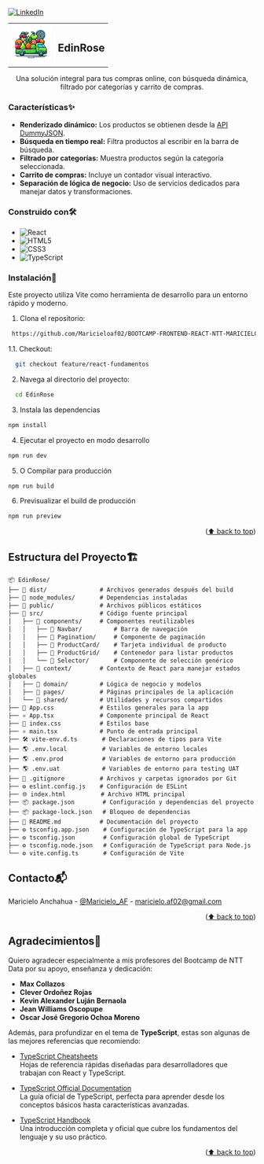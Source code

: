 <a id="readme-top"></a>

[![LinkedIn][linkedin-shield]][linkedin-url]

<!-- PROJECT LOGO -->
<table align="center">
  <tr>
    <td><img src="./DE-TODITO/src/assets/images/logo.png" alt="Logo" width="80" height="80"></td>
    <td><h2>EdinRose</h2></td>
  </tr>
</table>
<p align="center">  
  Una solución integral para tus compras online, con búsqueda dinámica, filtrado por categorías y carrito de compras.
</p>

<!-- ABOUT THE PROJECT -->
### Características✨
- **Renderizado dinámico:** Los productos se obtienen desde la [API DummyJSON](https://dummyjson.com/docs/products#products-all).
- **Búsqueda en tiempo real:** Filtra productos al escribir en la barra de búsqueda.
- **Filtrado por categorías:** Muestra productos según la categoría seleccionada.
- **Carrito de compras:** Incluye un contador visual interactivo.
- **Separación de lógica de negocio:** Uso de servicios dedicados para manejar datos y transformaciones.


### Construido con🛠️
- ![React](https://img.shields.io/badge/React-61DAFB?style=for-the-badge&logo=react&logoColor=black)
- ![HTML5](https://img.shields.io/badge/HTML5-E34F26?style=for-the-badge&logo=html5&logoColor=white)
- ![CSS3](https://img.shields.io/badge/CSS3-1572B6?style=for-the-badge&logo=css3&logoColor=white)
- ![TypeScript](https://img.shields.io/badge/TypeScript-007ACC?style=for-the-badge&logo=typescript&logoColor=white)


### Instalación🧰
Este proyecto utiliza Vite como herramienta de desarrollo para un entorno rápido y moderno.
1. Clona el repositorio:
  ```bash
   https://github.com/Maricieloaf02/BOOTCAMP-FRONTEND-REACT-NTT-MARICIELO-AF.git

  ```
1.1. Checkout:
  ```bash
    git checkout feature/react-fundamentos
  ```

2. Navega al directorio del proyecto:
  ```bash
    cd EdinRose
  ```
3. Instala las dependencias
  ```sh
  npm install
  ```
4. Ejecutar el proyecto en modo desarrollo
  ```sh
  npm run dev
  ```
5. O Compilar para producción
  ```sh
  npm run build
  ```
6. Previsualizar el build de producción
  ```sh
  npm run preview
  ```
<p align="right">(<a href="#readme-top">⬆️ back to top</a>)</p>


## Estructura del Proyecto🏗️
```
📦 EdinRose/
├── 📂 dist/               # Archivos generados después del build
├── 📂 node_modules/       # Dependencias instaladas
├── 📂 public/             # Archivos públicos estáticos
├── 📂 src/                # Código fuente principal
│   ├── 📂 components/     # Componentes reutilizables
│   │   ├── 📂 Navbar/         # Barra de navegación
│   │   ├── 📂 Pagination/     # Componente de paginación
│   │   ├── 📂 ProductCard/    # Tarjeta individual de producto
│   │   ├── 📂 ProductGrid/    # Contenedor para listar productos
│   │   └── 📂 Selector/       # Componente de selección genérico
│   ├── 📂 context/        # Contexto de React para manejar estados globales
│   ├── 📂 domain/         # Lógica de negocio y modelos
│   ├── 📂 pages/          # Páginas principales de la aplicación
│   └── 📂 shared/         # Utilidades y recursos compartidos
├── 🎨 App.css             # Estilos generales para la app
├── ⚛️ App.tsx             # Componente principal de React
├── 🎨 index.css           # Estilos base
├── ⚛️ main.tsx            # Punto de entrada principal
├── 🛠️ vite-env.d.ts       # Declaraciones de tipos para Vite
├── 🌎 .env.local          # Variables de entorno locales
├── 🌎 .env.prod           # Variables de entorno para producción
├── 🌎 .env.uat            # Variables de entorno para testing UAT
├── 📜 .gitignore          # Archivos y carpetas ignorados por Git
├── ⚙️ eslint.config.js    # Configuración de ESLint
├── 🌐 index.html          # Archivo HTML principal
├── 📦 package.json        # Configuración y dependencias del proyecto
├── 📦 package-lock.json   # Bloqueo de dependencias
├── 📜 README.md           # Documentación del proyecto
├── ⚙️ tsconfig.app.json    # Configuración de TypeScript para la app
├── ⚙️ tsconfig.json        # Configuración global de TypeScript
├── ⚙️ tsconfig.node.json   # Configuración de TypeScript para Node.js
└── ⚙️ vite.config.ts       # Configuración de Vite

```
<!-- CONTACT -->

## Contacto📬

Maricielo Anchahua - [@Maricielo_AF](https://www.linkedin.com/in/maricielo-anchahua/) - maricielo.af02@gmail.com
<p align="right">(<a href="#readme-top">⬆️ back to top</a>)</p>

## Agradecimientos🙏
Quiero agradecer especialmente a mis profesores del Bootcamp de NTT Data por su apoyo, enseñanza y dedicación:

- **Max Collazos**
- **Clever Ordoñez Rojas**
- **Kevin Alexander Luján Bernaola**
- **Jean Williams Oscopupe**
- **Oscar José Gregorio Ochoa Moreno**

Además, para profundizar en el tema de **TypeScript**, estas son algunas de las mejores referencias que recomiendo:
- [TypeScript Cheatsheets](https://typescript-cheatsheets.io/)  
  Hojas de referencia rápidas diseñadas para desarrolladores que trabajan con React y TypeScript.

- [TypeScript Official Documentation](https://www.typescriptlang.org/docs/)  
  La guía oficial de TypeScript, perfecta para aprender desde los conceptos básicos hasta características avanzadas.

- [TypeScript Handbook](https://www.typescriptlang.org/docs/handbook/intro.html)  
  Una introducción completa y oficial que cubre los fundamentos del lenguaje y su uso práctico.
<p align="right">(<a href="#readme-top">⬆️ back to top</a>)</p>


<!-- MARKDOWN LINKS & IMAGES -->
[license-url]: https://github.com/othneildrew/Best-README-Template/blob/master/LICENSE.txt
[linkedin-shield]: https://img.shields.io/badge/-LinkedIn-black.svg?style=for-the-badge&logo=linkedin&colorB=555
[linkedin-url]: https://www.linkedin.com/in/maricielo-anchahua/
